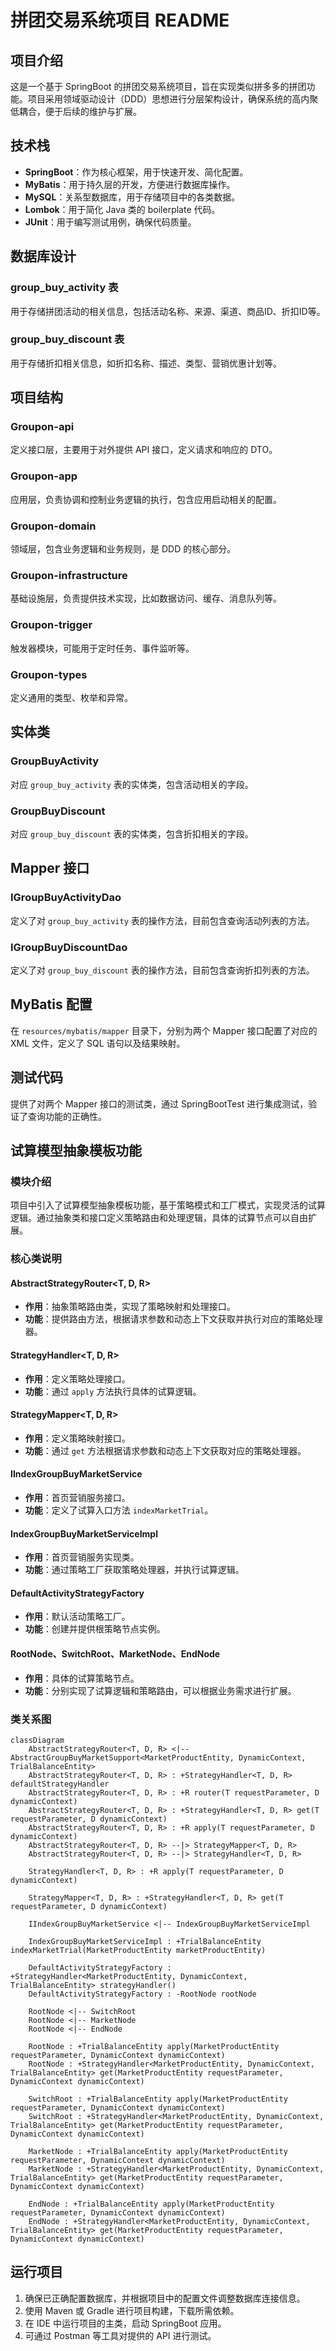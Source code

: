 # 拼团交易系统项目 README

## 项目介绍

这是一个基于 SpringBoot 的拼团交易系统项目，旨在实现类似拼多多的拼团功能。项目采用领域驱动设计（DDD）思想进行分层架构设计，确保系统的高内聚低耦合，便于后续的维护与扩展。

## 技术栈

- **SpringBoot**：作为核心框架，用于快速开发、简化配置。
- **MyBatis**：用于持久层的开发，方便进行数据库操作。
- **MySQL**：关系型数据库，用于存储项目中的各类数据。
- **Lombok**：用于简化 Java 类的 boilerplate 代码。
- **JUnit**：用于编写测试用例，确保代码质量。

## 数据库设计

### group_buy_activity 表

用于存储拼团活动的相关信息，包括活动名称、来源、渠道、商品ID、折扣ID等。

### group_buy_discount 表

用于存储折扣相关信息，如折扣名称、描述、类型、营销优惠计划等。

## 项目结构

### Groupon-api

定义接口层，主要用于对外提供 API 接口，定义请求和响应的 DTO。

### Groupon-app

应用层，负责协调和控制业务逻辑的执行，包含应用启动相关的配置。

### Groupon-domain

领域层，包含业务逻辑和业务规则，是 DDD 的核心部分。

### Groupon-infrastructure

基础设施层，负责提供技术实现，比如数据访问、缓存、消息队列等。

### Groupon-trigger

触发器模块，可能用于定时任务、事件监听等。

### Groupon-types

定义通用的类型、枚举和异常。

## 实体类

### GroupBuyActivity

对应 `group_buy_activity` 表的实体类，包含活动相关的字段。

### GroupBuyDiscount

对应 `group_buy_discount` 表的实体类，包含折扣相关的字段。

## Mapper 接口

### IGroupBuyActivityDao

定义了对 `group_buy_activity` 表的操作方法，目前包含查询活动列表的方法。

### IGroupBuyDiscountDao

定义了对 `group_buy_discount` 表的操作方法，目前包含查询折扣列表的方法。

## MyBatis 配置

在 `resources/mybatis/mapper` 目录下，分别为两个 Mapper 接口配置了对应的 XML 文件，定义了 SQL 语句以及结果映射。

## 测试代码

提供了对两个 Mapper 接口的测试类，通过 SpringBootTest 进行集成测试，验证了查询功能的正确性。

## 试算模型抽象模板功能

### 模块介绍

项目中引入了试算模型抽象模板功能，基于策略模式和工厂模式，实现灵活的试算逻辑。通过抽象类和接口定义策略路由和处理逻辑，具体的试算节点可以自由扩展。

### 核心类说明

#### AbstractStrategyRouter<T, D, R>

- **作用**：抽象策略路由类，实现了策略映射和处理接口。
- **功能**：提供路由方法，根据请求参数和动态上下文获取并执行对应的策略处理器。

#### StrategyHandler<T, D, R>

- **作用**：定义策略处理接口。
- **功能**：通过 `apply` 方法执行具体的试算逻辑。

#### StrategyMapper<T, D, R>

- **作用**：定义策略映射接口。
- **功能**：通过 `get` 方法根据请求参数和动态上下文获取对应的策略处理器。

#### IIndexGroupBuyMarketService

- **作用**：首页营销服务接口。
- **功能**：定义了试算入口方法 `indexMarketTrial`。

#### IndexGroupBuyMarketServiceImpl

- **作用**：首页营销服务实现类。
- **功能**：通过策略工厂获取策略处理器，并执行试算逻辑。

#### DefaultActivityStrategyFactory

- **作用**：默认活动策略工厂。
- **功能**：创建并提供根策略节点实例。

#### RootNode、SwitchRoot、MarketNode、EndNode

- **作用**：具体的试算策略节点。
- **功能**：分别实现了试算逻辑和策略路由，可以根据业务需求进行扩展。

### 类关系图

```mermaid
classDiagram
    AbstractStrategyRouter<T, D, R> <|-- AbstractGroupBuyMarketSupport<MarketProductEntity, DynamicContext, TrialBalanceEntity>
    AbstractStrategyRouter<T, D, R> : +StrategyHandler<T, D, R> defaultStrategyHandler
    AbstractStrategyRouter<T, D, R> : +R router(T requestParameter, D dynamicContext)
    AbstractStrategyRouter<T, D, R> : +StrategyHandler<T, D, R> get(T requestParameter, D dynamicContext)
    AbstractStrategyRouter<T, D, R> : +R apply(T requestParameter, D dynamicContext)
    AbstractStrategyRouter<T, D, R> --|> StrategyMapper<T, D, R>
    AbstractStrategyRouter<T, D, R> --|> StrategyHandler<T, D, R>

    StrategyHandler<T, D, R> : +R apply(T requestParameter, D dynamicContext)

    StrategyMapper<T, D, R> : +StrategyHandler<T, D, R> get(T requestParameter, D dynamicContext)

    IIndexGroupBuyMarketService <|-- IndexGroupBuyMarketServiceImpl

    IndexGroupBuyMarketServiceImpl : +TrialBalanceEntity indexMarketTrial(MarketProductEntity marketProductEntity)

    DefaultActivityStrategyFactory : +StrategyHandler<MarketProductEntity, DynamicContext, TrialBalanceEntity> strategyHandler()
    DefaultActivityStrategyFactory : -RootNode rootNode

    RootNode <|-- SwitchRoot
    RootNode <|-- MarketNode
    RootNode <|-- EndNode

    RootNode : +TrialBalanceEntity apply(MarketProductEntity requestParameter, DynamicContext dynamicContext)
    RootNode : +StrategyHandler<MarketProductEntity, DynamicContext, TrialBalanceEntity> get(MarketProductEntity requestParameter, DynamicContext dynamicContext)

    SwitchRoot : +TrialBalanceEntity apply(MarketProductEntity requestParameter, DynamicContext dynamicContext)
    SwitchRoot : +StrategyHandler<MarketProductEntity, DynamicContext, TrialBalanceEntity> get(MarketProductEntity requestParameter, DynamicContext dynamicContext)

    MarketNode : +TrialBalanceEntity apply(MarketProductEntity requestParameter, DynamicContext dynamicContext)
    MarketNode : +StrategyHandler<MarketProductEntity, DynamicContext, TrialBalanceEntity> get(MarketProductEntity requestParameter, DynamicContext dynamicContext)

    EndNode : +TrialBalanceEntity apply(MarketProductEntity requestParameter, DynamicContext dynamicContext)
    EndNode : +StrategyHandler<MarketProductEntity, DynamicContext, TrialBalanceEntity> get(MarketProductEntity requestParameter, DynamicContext dynamicContext)
```

## 运行项目

1. 确保已正确配置数据库，并根据项目中的配置文件调整数据库连接信息。
2. 使用 Maven 或 Gradle 进行项目构建，下载所需依赖。
3. 在 IDE 中运行项目的主类，启动 SpringBoot 应用。
4. 可通过 Postman 等工具对提供的 API 进行测试。